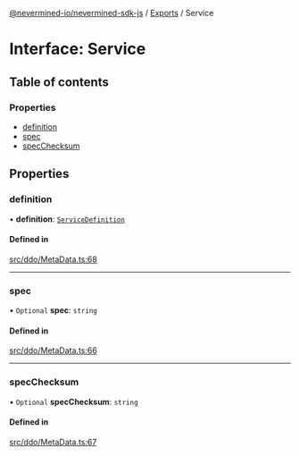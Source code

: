 [@nevermined-io/nevermined-sdk-js](../README.md) / [Exports](../modules.md) / Service

# Interface: Service

## Table of contents

### Properties

- [definition](Service.md#definition)
- [spec](Service.md#spec)
- [specChecksum](Service.md#specchecksum)

## Properties

### definition

• **definition**: [`ServiceDefinition`](ServiceDefinition.md)

#### Defined in

[src/ddo/MetaData.ts:68](https://github.com/nevermined-io/sdk-js/blob/9d31ebc/src/ddo/MetaData.ts#L68)

___

### spec

• `Optional` **spec**: `string`

#### Defined in

[src/ddo/MetaData.ts:66](https://github.com/nevermined-io/sdk-js/blob/9d31ebc/src/ddo/MetaData.ts#L66)

___

### specChecksum

• `Optional` **specChecksum**: `string`

#### Defined in

[src/ddo/MetaData.ts:67](https://github.com/nevermined-io/sdk-js/blob/9d31ebc/src/ddo/MetaData.ts#L67)
